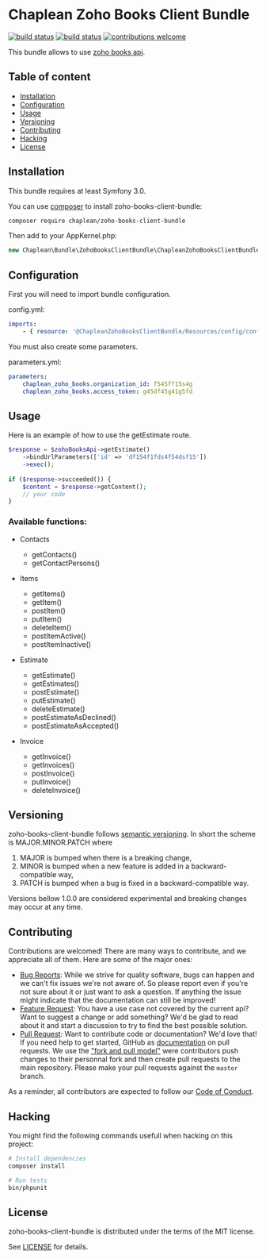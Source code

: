 # Chaplean Zoho Books Client Bundle

[![build status](https://git.chaplean.coop/open-source/bundle/zoho-books-client-bundle/badges/master/build.svg)](https://git.chaplean.coop/open-source/bundle/zoho-books-client-bundle/commits/master)
[![build status](https://git.chaplean.coop/open-source/bundle/zoho-books-client-bundle/badges/master/coverage.svg)](https://git.chaplean.coop/open-source/bundle/zoho-books-client-bundle/commits/master)
[![contributions welcome](https://img.shields.io/badge/contributions-welcome-brightgreen.svg?style=flat)](https://github.com/chaplean/zoho-books-client-bundle/issues)

This bundle allows to use [zoho books api](https://www.zoho.com/books/api/v3/).

## Table of content

* [Installation](#Installation)
* [Configuration](#Configuration)
* [Usage](#Usage)
* [Versioning](#Versioning)
* [Contributing](#Contributing)
* [Hacking](#Hacking)
* [License](#License)

## Installation

This bundle requires at least Symfony 3.0.

You can use [composer](https://getcomposer.org) to install zoho-books-client-bundle:
```bash
composer require chaplean/zoho-books-client-bundle
```

Then add to your AppKernel.php:

```php
new Chaplean\Bundle\ZohoBooksClientBundle\ChapleanZohoBooksClientBundle(),
```

## Configuration

First you will need to import bundle configuration.

config.yml:
```yaml
imports:
    - { resource: '@ChapleanZohoBooksClientBundle/Resources/config/config.yml' }
```

You must also create some parameters.

parameters.yml:
```yaml
parameters:
    chaplean_zoho_books.organization_id: f545ff15s4g
    chaplean_zoho_books.access_token: g45df45g41g5fd
```

## Usage

Here is an example of how to use the getEstimate route.

```php
$response = $zohoBooksApi->getEstimate()
    ->bindUrlParameters(['id' => 'df154f1fds4f54dsf15'])
    ->exec();
    
if ($response->succeeded()) {
    $content = $response->getContent();
    // your code
}
```

### Available functions:
* Contacts
    * getContacts()
    * getContactPersons()
    
* Items
    * getItems()
    * getItem()
    * postItem()
    * putItem()
    * deleteItem()
    * postItemActive()
    * postItemInactive()

* Estimate
    * getEstimate()
    * getEstimates()
    * postEstimate()
    * putEstimate()
    * deleteEstimate()
    * postEstimateAsDeclined()
    * postEstimateAsAccepted()

* Invoice
    * getInvoice()
    * getInvoices()
    * postInvoice()
    * putInvoice()
    * deleteInvoice()

## Versioning

zoho-books-client-bundle follows [semantic versioning](https://semver.org/). In short the scheme is MAJOR.MINOR.PATCH where
1. MAJOR is bumped when there is a breaking change,
2. MINOR is bumped when a new feature is added in a backward-compatible way,
3. PATCH is bumped when a bug is fixed in a backward-compatible way.

Versions bellow 1.0.0 are considered experimental and breaking changes may occur at any time.

## Contributing

Contributions are welcomed! There are many ways to contribute, and we appreciate all of them. Here are some of the major ones:

* [Bug Reports](https://github.com/chaplean/zoho-books-client-bundle/issues): While we strive for quality software, bugs can happen and we can't fix issues we're not aware of. So please report even if you're not sure about it or just want to ask a question. If anything the issue might indicate that the documentation can still be improved!
* [Feature Request](https://github.com/chaplean/zoho-books-client-bundle/issues): You have a use case not covered by the current api? Want to suggest a change or add something? We'd be glad to read about it and start a discussion to try to find the best possible solution.
* [Pull Request](https://github.com/chaplean/zoho-books-client-bundle/pulls): Want to contribute code or documentation? We'd love that! If you need help to get started, GitHub as [documentation](https://help.github.com/articles/about-pull-requests/) on pull requests. We use the ["fork and pull model"](https://help.github.com/articles/about-collaborative-development-models/) were contributors push changes to their personnal fork and then create pull requests to the main repository. Please make your pull requests against the `master` branch.

As a reminder, all contributors are expected to follow our [Code of Conduct](CODE_OF_CONDUCT.md).

## Hacking

You might find the following commands usefull when hacking on this project:

```bash
# Install dependencies
composer install

# Run tests
bin/phpunit
```

## License

zoho-books-client-bundle is distributed under the terms of the MIT license.

See [LICENSE](LICENSE.md) for details.
